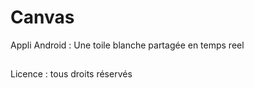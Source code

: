 # Canvas

Appli Android : 
Une toile blanche partagée en temps reel

##
Licence : tous droits réservés
